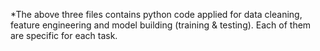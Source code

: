 *The above three files contains python code applied for data cleaning, feature engineering and model building (training & testing). Each of them are specific for each task.
